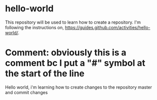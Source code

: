 # hello-world
This repository will be used to learn how to create a repository. I'm following the instructions on, https://guides.github.com/activities/hello-world/.

# Comment: obviously this is a comment bc I put a "#" symbol at the start of the line

Hello world, i'm learning how to create changes to the repository master and commit changes
